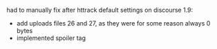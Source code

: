 had to manually fix after httrack default settings on discourse 1.9:
- add uploads files 26 and 27, as they were for some reason always 0 bytes
- implemented spoiler tag
